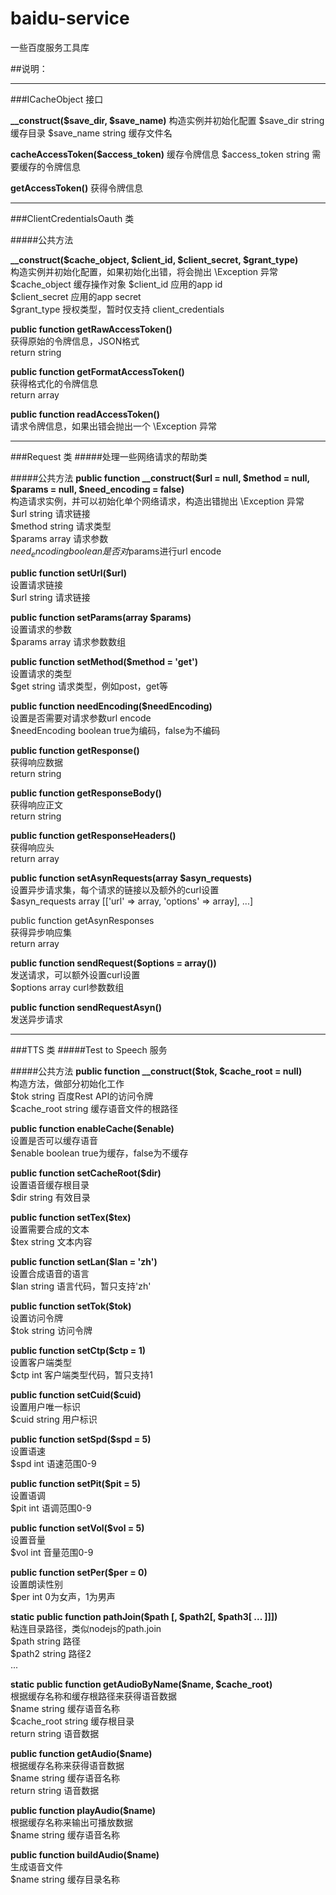 # baidu-service
一些百度服务工具库

##说明：

----------

###ICacheObject 接口

**__construct($save_dir, $save_name)**
构造实例并初始化配置
$save_dir  string 缓存目录
$save_name string 缓存文件名

**cacheAccessToken($access_token)**
缓存令牌信息
$access_token string 需要缓存的令牌信息

**getAccessToken()**
获得令牌信息

----------

###ClientCredentialsOauth 类

#####公共方法

**__construct($cache_object, $client_id, $client_secret, $grant_type)**  
构造实例并初始化配置，如果初始化出错，将会抛出 \Exception 异常  
$cache_object  缓存操作对象 
$client_id     应用的app id  
$client_secret 应用的app secret  
$grant_type    授权类型，暂时仅支持 client_credentials

**public function getRawAccessToken()**  
获得原始的令牌信息，JSON格式  
return string

**public function getFormatAccessToken()**  
获得格式化的令牌信息  
return array

**public function readAccessToken()**  
请求令牌信息，如果出错会抛出一个 \Exception 异常  

----------

###Request 类
#####处理一些网络请求的帮助类

#####公共方法
**public function __construct($url = null, $method = null, $params = null, $need_encoding = false)**  
构造请求实例，并可以初始化单个网络请求，构造出错抛出 \Exception 异常  
$url           string 请求链接  
$method        string 请求类型  
$params        array  请求参数  
$need_encoding boolean 是否对$params进行url encode

**public function setUrl($url)**  
设置请求链接  
$url string 请求链接

**public function setParams(array $params)**  
设置请求的参数  
$params array 请求参数数组

**public function setMethod($method = 'get')**  
设置请求的类型  
$get string 请求类型，例如post，get等  

**public function needEncoding($needEncoding)**  
设置是否需要对请求参数url encode  
$needEncoding boolean true为编码，false为不编码  

**public function getResponse()**  
获得响应数据  
return string  

**public function getResponseBody()**  
获得响应正文  
return string  

**public function getResponseHeaders()**  
获得响应头  
return array  

**public function setAsynRequests(array $asyn_requests)**  
设置异步请求集，每个请求的链接以及额外的curl设置  
$asyn_requests array [['url' => array, 'options' => array], ...]  

public function getAsynResponses  
获得异步响应集  
return array  

**public function sendRequest($options = array())**  
发送请求，可以额外设置curl设置  
$options array curl参数数组  

**public function sendRequestAsyn()**  
发送异步请求  

--------
###TTS 类
#####Test to Speech 服务

#####公共方法
**public function __construct($tok, $cache_root = null)**  
构造方法，做部分初始化工作  
$tok        string 百度Rest API的访问令牌  
$cache_root string 缓存语音文件的根路径  

**public function enableCache($enable)**  
设置是否可以缓存语音  
$enable boolean true为缓存，false为不缓存  

**public function setCacheRoot($dir)**  
设置语音缓存根目录  
$dir string 有效目录  

**public function setTex($tex)**  
设置需要合成的文本  
$tex string 文本内容  

**public function setLan($lan = 'zh')**  
设置合成语音的语言  
$lan string 语言代码，暂只支持'zh'  

**public function setTok($tok)**  
设置访问令牌  
$tok string 访问令牌  

**public function setCtp($ctp = 1)**  
设置客户端类型  
$ctp int 客户端类型代码，暂只支持1  

**public function setCuid($cuid)**  
设置用户唯一标识  
$cuid string 用户标识  

**public function setSpd($spd = 5)**  
设置语速  
$spd int 语速范围0-9  

**public function setPit($pit = 5)**  
设置语调  
$pit int 语调范围0-9  

**public function setVol($vol = 5)**  
设置音量  
$vol int 音量范围0-9  

**public function setPer($per = 0)**  
设置朗读性别  
$per int 0为女声，1为男声  

**static public function pathJoin($path [, $path2[, $path3[ ... ]]])**  
粘连目录路径，类似nodejs的path.join  
$path  string 路径  
$path2 string 路径2  
...  

**static public function getAudioByName($name, $cache_root)**  
根据缓存名称和缓存根路径来获得语音数据  
$name       string 缓存语音名称  
$cache_root string 缓存根目录  
return      string 语音数据

**public function getAudio($name)**  
根据缓存名称来获得语音数据  
$name  string 缓存语音名称  
return string 语音数据  

**public function playAudio($name)**  
根据缓存名称来输出可播放数据  
$name string 缓存语音名称


**public function buildAudio($name)**  
生成语音文件  
$name string 缓存目录名称  